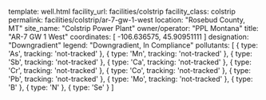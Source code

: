template: well.html
facility_url: facilities/colstrip
facility_class: colstrip
permalink: facilities/colstrip/ar-7-gw-1-west
location: "Rosebud County, MT"
site_name: "Colstrip Power Plant"
owner/operator: "PPL Montana"
title: "AR-7 GW 1 West"
coordinates: [
  -106.636575,
  45.90951111
]
designation: "Downgradient"
legend: "Downgradient, In Compliance"
pollutants: [
    {
      type: 'As',
      tracking: 'not-tracked'
    },
    {
      type: 'Mn',
      tracking: 'not-tracked'
    },
    {
      type: 'Sb',
      tracking: 'not-tracked'
    },
    {
      type: 'Ca',
      tracking: 'not-tracked'
    },
    {
      type: 'Cr',
      tracking: 'not-tracked'
    },
    {
      type: 'Co',
      tracking: 'not-tracked'
    },
    {
      type: 'Pb',
      tracking: 'not-tracked'
    },
    {
      type: 'Mo',
      tracking: 'not-tracked'
    },
    {
      type: 'B'
    },
    {
      type: 'N'
    },
    {
      type: 'Se'
    }
]